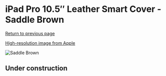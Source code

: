 # iPad Pro 10.5″ Leather Smart Cover - Saddle Brown

[Return to previous page](/ipad_pro105)

[High-resolution image from Apple](https://store.storeimages.cdn-apple.com/8756/as-images.apple.com/is/MPU92?wid=4500&hei=4500&fmt=png)

<div style="width: 512px"><img src="/almost_uncompressed/MPU92.webp" alt="Saddle Brown"></div>

## Under construction
